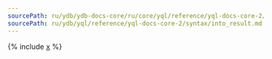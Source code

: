 ```yaml
---
sourcePath: ru/ydb/ydb-docs-core/ru/core/yql/reference/yql-docs-core-2/syntax/into_result.md
sourcePath: ru/ydb/yql/reference/yql-docs-core-2/syntax/into_result.md
---
```


{% include [x](_includes/into_result.md) %}

